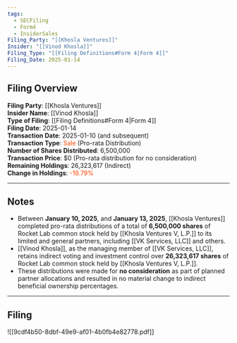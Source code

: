 ```yaml
---
tags:
  - SECFiling
  - Form4
  - InsiderSales
Filing_Party: "[[Khosla Ventures]]"
Insider: "[[Vinod Khosla]]"
Filing_Type: "[[Filing Definitions#Form 4|Form 4]]"
Filing_Date: 2025-01-14
---
```

## Filing Overview

**Filing Party**: [[Khosla Ventures]]  
**Insider Name**: [[Vinod Khosla]]  
**Type of Filing**: [[Filing Definitions#Form 4|Form 4]]  
**Filing Date**: 2025-01-14  
**Transaction Date**: 2025-01-10 (and subsequent)  
**Transaction Type**: <span style="color:orangered">Sale</span> (Pro-rata Distribution)  
**Number of Shares Distributed**: 6,500,000  
**Transaction Price**: $0 (Pro-rata distribution for no consideration)  
**Remaining Holdings**: 26,323,617 (Indirect)  
**Change in Holdings**: <span style="color:orangered">-19.79%</span>  

---
## Notes

- Between **January 10, 2025**, and **January 13, 2025**, [[Khosla Ventures]] completed pro-rata distributions of a total of **6,500,000 shares** of Rocket Lab common stock held by [[Khosla Ventures V, L.P.]] to its limited and general partners, including [[VK Services, LLC]] and others.  
- [[Vinod Khosla]], as the managing member of [[VK Services, LLC]], retains indirect voting and investment control over **26,323,617 shares** of Rocket Lab common stock held by [[Khosla Ventures V, L.P.]].  
- These distributions were made for **no consideration** as part of planned partner allocations and resulted in no material change to indirect beneficial ownership percentages.  

---

## Filing

![[9cdf4b50-8dbf-49e9-af01-4b0fb4e82778.pdf]]
